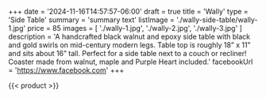 +++
date = '2024-11-16T14:57:57-06:00'
draft = true
title = 'Wally'
type = 'Side Table'
summary = 'summary text'
listImage = './wally-side-table/wally-1.jpg'
price = 85
images = [
    './wally-1.jpg',
    './wally-2.jpg',
    './wally-3.jpg'
]
description = 'A handcrafted black walnut and epoxy side table with black and gold swirls on mid-century modern legs.  Table top is roughly 18” x 11” and sits about 16” tall.  Perfect for a side table next to a couch or recliner!  Coaster made from walnut, maple and Purple Heart included.'
facebookUrl = 'https://www.facebook.com'
+++

{{< product >}}